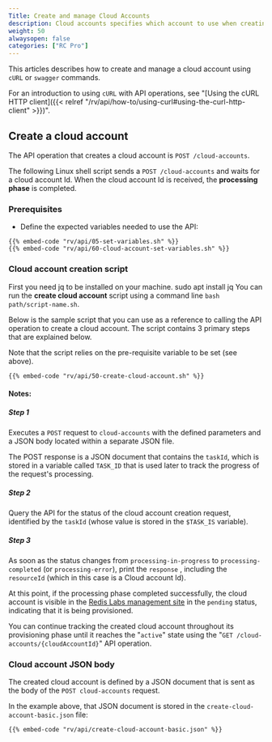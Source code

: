 ```yaml
---
Title: Create and manage Cloud Accounts
description: Cloud accounts specifies which account to use when creating and modifying infrastructure resources
weight: 50
alwaysopen: false
categories: ["RC Pro"]
---
```

This articles describes how to create and manage a cloud account using `cURL` or `swagger` commands.

For an introduction to using `cURL` with API operations, see "[Using the cURL HTTP client]({{< relref  "/rv/api/how-to/using-curl#using-the-curl-http-client" >}})".

## Create a cloud account

The API operation that creates a cloud account is `POST /cloud-accounts`.

The following Linux shell script sends a `POST /cloud-accounts` and waits for a cloud account Id. When the cloud account Id is received, the **processing phase** is completed.

### Prerequisites

- Define the expected variables needed to use the API:

```shell
{{% embed-code "rv/api/05-set-variables.sh" %}}
{{% embed-code "rv/api/60-cloud-account-set-variables.sh" %}}
```

### Cloud account creation script

First you need jq to be installed on your machine. sudo apt install jq
You can run the **create cloud account** script using a command line `bash path/script-name.sh`.

Below is the sample script that you can use as a reference to calling the API operation to create a cloud account. The script contains 3 primary steps that are explained below.

Note that the script relies on the pre-requisite variable to be set (see above).

```shell
{{% embed-code "rv/api/50-create-cloud-account.sh" %}}
```

#### **Notes:**

##### Step 1

Executes a `POST` request to `cloud-accounts` with the defined parameters and a JSON body located within a separate JSON file.

The POST response is a JSON document that contains the `taskId`, which is stored in a variable called `TASK_ID` that is used later to track the progress of the request's processing.

##### Step 2

Query the API for the status of the cloud account creation request, identified by the `taskId` (whose value is stored in the `$TASK_IS` variable).

##### Step 3

As soon as the status changes from `processing-in-progress` to `processing-completed` (or `processing-error`), print the `response` , including the `resourceId` (which in this case is a Cloud account Id).

At this point, if the processing phase completed successfully, the cloud account is visible in the [Redis Labs management site](https://app.redislabs.com) in the `pending` status, indicating that it is being provisioned.

You can continue tracking the created cloud account throughout its provisioning phase until it reaches the "`active`" state using the "`GET /cloud-accounts/{cloudAccountId}`" API operation.

### Cloud account JSON body

The created cloud account is defined by a JSON document that is sent as the body of the `POST cloud-accounts` request.

In the example above, that JSON document is stored in the `create-cloud-account-basic.json` file:

```shell
{{% embed-code "rv/api/create-cloud-account-basic.json" %}}
```
